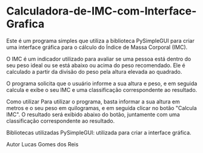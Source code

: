 # Calculadora-de-IMC-com-Interface-Grafica
Este é um programa simples que utiliza a biblioteca PySimpleGUI para criar uma interface gráfica para o cálculo do Índice de Massa Corporal (IMC).

O IMC é um indicador utilizado para avaliar se uma pessoa está dentro do seu peso ideal ou se está abaixo ou acima do peso recomendado. Ele é calculado a partir da divisão do peso pela altura elevada ao quadrado.

O programa solicita que o usuário informe a sua altura e peso, e em seguida calcula e exibe o seu IMC e uma classificação correspondente ao resultado.

Como utilizar
Para utilizar o programa, basta informar a sua altura em metros e o seu peso em quilogramas, e em seguida clicar no botão "Calcula IMC". O resultado será exibido abaixo do botão, juntamente com uma classificação correspondente ao resultado.

Bibliotecas utilizadas
PySimpleGUI: utilizada para criar a interface gráfica.

Autor
Lucas Gomes dos Reis
